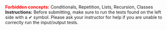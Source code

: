 <span style="color:red"><b>Forbidden concepts:</span></b>  Conditionals, Repetition, Lists, Recursion, Classes\
**Instructions:** Before submitting, make sure to run the tests found on the left side with a ✔ symbol. Please ask your instructor for help if you are unable to correctly run the input/output tests.